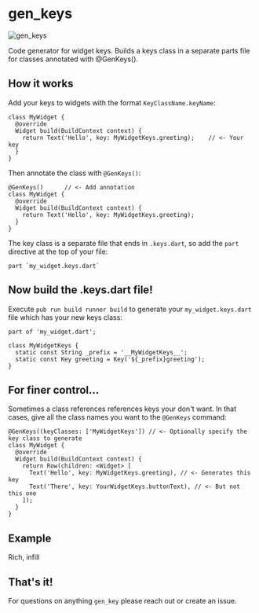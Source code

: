# gen_keys

![gen_keys](https://github.com/buttonsrtoys/gen_keys/blob/main/assets/GenKeysLogo.png)

Code generator for widget keys. Builds a keys class in a separate parts file for classes annotated with @GenKeys().

## How it works

Add your keys to widgets with the format `KeyClassName.keyName`:

    class MyWidget {
      @override
      Widget build(BuildContext context) {
        return Text('Hello', key: MyWidgetKeys.greeting);    // <- Your key
      }
    }

Then annotate the class with `@GenKeys()`:

    @GenKeys()      // <- Add annotation
    class MyWidget {
      @override
      Widget build(BuildContext context) {
        return Text('Hello', key: MyWidgetKeys.greeting);
      }
    }

The key class is a separate file that ends in `.keys.dart`, so add the `part` directive at the top of your file:

    part `my_widget.keys.dart`

## Now build the .keys.dart file!

Execute `pub run build runner build` to generate your `my_widget.keys.dart` file which has your new keys class:

    part of 'my_widget.dart';

    class MyWidgetKeys {
      static const String _prefix = '__MyWidgetKeys__';
      static const Key greeting = Key('${_prefix}greeting');
    }

## For finer control...

Sometimes a class references references keys your don't want. In that cases, give all the class names you want to the `@GenKeys` command:

    @GenKeys((keyClasses: ['MyWidgetKeys']) // <- Optionally specify the key class to generate
    class MyWidget {
      @override
      Widget build(BuildContext context) {
        return Row(children: <Widget> [
          Text('Hello', key: MyWidgetKeys.greeting), // <- Generates this key
          Text('There', key: YourWidgetKeys.buttonText), // <- But not this one
        ]);
      }
    }

## Example

Rich, infill

## That's it!

For questions on anything `gen_key` please reach out or create an issue.